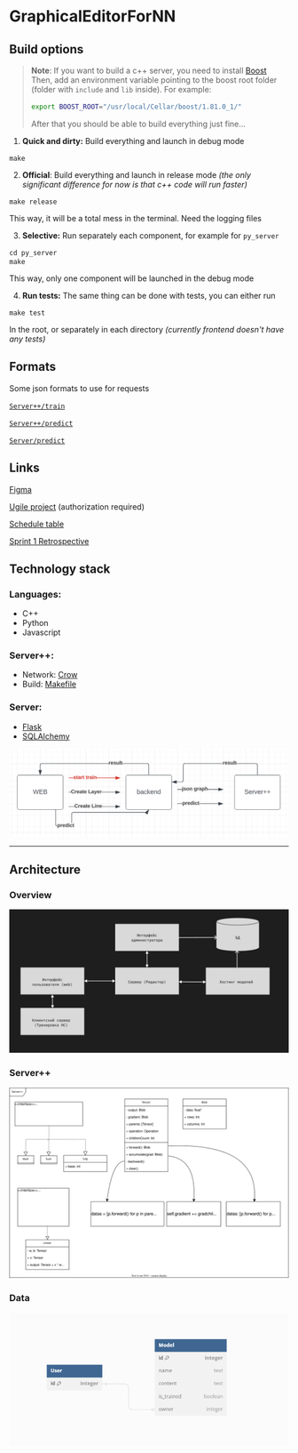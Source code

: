 # GraphicalEditorForNN

## Build options
> **Note**: If you want to build a c++ server, you need to install [Boost](https://www.boost.org/users/download/)
> Then, add an environment variable pointing to the boost root folder (folder with `include` and `lib` inside).
> For example:
> ```bash
> export BOOST_ROOT="/usr/local/Cellar/boost/1.81.0_1/"
> ```
> After that you should be able to build everything just fine...


1. **Quick and dirty:** Build everything and launch in debug mode
```
make
```
2. **Official**: Build everything and launch in release mode *(the only significant difference for now is that c++ code will run faster)*
```
make release
```
This way, it will be a total mess in the terminal. Need the logging files

3. **Selective:** Run separately each component, for example for `py_server`
```
cd py_server
make
```
This way, only one component will be launched in the debug mode

4. **Run tests:** The same thing can be done with tests, you can either run
```
make test
```
In the root, or separately in each directory *(currently frontend doesn't have any tests)*

## Formats

Some json formats to use for requests

[`Server++/train`](documentation/api-examples/train.json)  

[`Server++/predict`](documentation/api-examples/predict.json)  

[`Server/predict`](documentation/api-examples/userPredict.json)  

## Links

[Figma](https://www.figma.com/file/VlSKVSf3cpgZ1pa75CTaMb/Untitled?type=design&node-id=0-1&mode=design&t=kecMaQTEdpRHFw8j-0)

[Ugile project](https://ru.yougile.com/team/b400e1850fe9/GraphicalEditorForNN) (authorization required)

[Schedule table](https://docs.google.com/spreadsheets/d/1BtKyKgk-_1t9loRz4vYTFROSOF-8Fd3Q9gN2qE21gpA/edit?usp=sharing)

[Sprint 1 Retrospective](https://docs.google.com/spreadsheets/d/1N3NUDa-gbqLRaJE3SnSPSLX4hekyoULw-SIBjqRFItg/edit?usp=sharing)

## Technology stack

### Languages:
 - C++
 - Python
 - Javascript 

### Server++:
 - Network: [Crow](https://github.com/CrowCpp/Crow)
 - Build: [Makefile](https://www.gnu.org/software/make/manual/make.html)
  
### Server:
 - [Flask](https://flask.palletsprojects.com/en/3.0.x/)
 - [SQLAlchemy](https://flask-sqlalchemy.palletsprojects.com/en/3.1.x/)
  
![](documentation/interaction.png)

------------------

## Architecture

### Overview
![](documentation/ComponentsArchitecture.jpg)

### Server++
![](documentation/ServerArchitecture.svg)

### Data
![](documentation/DatabaseArchitecture.jpg)
